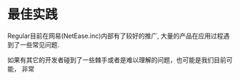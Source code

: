 
# 最佳实践

Regular目前在网易(NetEase.inc)内部有了较好的推广, 大量的产品在应用过程遇到了一些常见问题. 

如果有其它的开发者碰到了一些棘手或者是难以理解的问题，也可能是我们目前可能， 非常